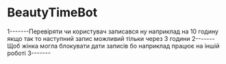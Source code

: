 # BeautyTimeBot

1-------Перевіряти чи користувач записався ну наприклад на 10 годину якщо так то наступний запис можливий тільки через 3 години
2-------Щоб жінка могла блокувати дати записів бо наприклад працює на іншій роботі
3-------
